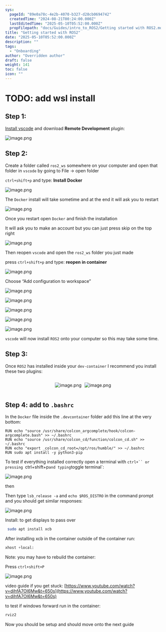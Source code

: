 ```yaml
---
sys:
  pageId: "89e0a78c-4e2b-4070-b327-d28cb0694742"
  createdTime: "2024-08-21T00:24:00.000Z"
  lastEditedTime: "2025-05-10T05:52:00.000Z"
  propFilepath: "docs/Guides/intro_to_ROS2/Getting started with ROS2.md"
title: "Getting started with ROS2"
date: "2025-05-10T05:52:00.000Z"
description: ""
tags:
  - "Onboarding"
author: "Overridden author"
draft: false
weight: 141
toc: false
icon: ""
---
```


# TODO: add wsl install

## Step 1:

[Install vscode](https://code.visualstudio.com/download) and download **Remote Development** plugin:

![image.png](https://prod-files-secure.s3.us-west-2.amazonaws.com/d518164a-d88e-44d1-a4ee-3adb3bd8bce0/efb52993-1881-4a40-b95e-6f020334f022/image.png?X-Amz-Algorithm=AWS4-HMAC-SHA256&X-Amz-Content-Sha256=UNSIGNED-PAYLOAD&X-Amz-Credential=ASIAZI2LB4664ARFNHTT%2F20250710%2Fus-west-2%2Fs3%2Faws4_request&X-Amz-Date=20250710T091235Z&X-Amz-Expires=3600&X-Amz-Security-Token=IQoJb3JpZ2luX2VjELH%2F%2F%2F%2F%2F%2F%2F%2F%2F%2FwEaCXVzLXdlc3QtMiJGMEQCIHec5LuwG4Zpnl0JEB4MsBfDpKb14%2FjSty69ugkhILgIAiAfeoDLRNHWF7sY65wqqATX9nbinPB44xfqURukdmx92iqIBAi6%2F%2F%2F%2F%2F%2F%2F%2F%2F%2F8BEAAaDDYzNzQyMzE4MzgwNSIMp8ocYy3Sxf578UHeKtwDfR5MNFBCVr3ybPEKU%2FMNyS9K%2FvxQbLvgFcvI0Pl0XYj6E9hF%2F1RcJdxR0ewOsnsL2iWQpbzOwPxFlYxhkezdawBFAR0hsGFYIOc40Nj7DCtgTLGPL4KrhFQTk8XEjggDAXjYMJTEMltCIPZeP2NMbsc9k5iox99waw23sW6Afzf09ZykXgIwuHlI0jFhMZulILWiNpFN3%2F1WmI0ZCMPTqWaD8j%2B680XVHT%2BKUDfwO9be5ds3S4mijK8v6Ag8ohncMSMXL5bbHB3qzQhBSrad7VPCjoXRn%2FJMgTUMpa4d8RGdIOonnHwE4AYmfQzcpj3keT1yMIkaSae5QQwjonOPU%2BBTqNICVq7aSM%2BM0DgpDoP8FEOTXyzKWX1bSrP0Eqp2BpVF0iWpZb%2BweBm1MQvXt959f93UHyzM2eZ09U5CruZD5zP15UlZSu3y6A9wnWZ7%2F1RS%2BxhKVWomCqLr3tydEEct507aVIp846LXZfv4w%2Bw6RclZwXQNQ8BcX%2BFt%2F8UZgeCAB30hCDZz8aW8WCpNn8A2rTNTPAfC7valvw7xukxcdqtPWosyZChIYDfm0w0xlHB8OO8%2B%2FV5yLkkYhoYaF1jcdlU9WOqLf3rY%2FOx6N0vwV8uX4gd32kIaiLww2oG%2BwwY6pgHwvcGCqmrN2hsrQ5Ceu1Z0oI9b5lnIsqsukn5MbNGxa7P%2FHkkc05znmiTsf0OpyOckrrHLBkIwWZAcJkqBnlQEGZqWzgyHyaTSwgRwWBp0tBjzh7RhE7OTENwNE07ICam%2FSt47Pd%2FDeatWq3cTJo2TjWdiQshkPCINPpuNZwLshBOpckbn7vuxwRyZyGc9efz1fyJ6PIfaegQFXK4aALncl6l7pXOk&X-Amz-Signature=cc49b6b0d44c1bef473a5048a40cdcc0704932e7d0f55cedd90632459cd7f478&X-Amz-SignedHeaders=host&x-amz-checksum-mode=ENABLED&x-id=GetObject)

## Step 2:

Create a folder called `ros2_ws` somewhere on your computer and open that folder in `vscode` by going to File → open folder 

`ctrl+shift+p` and type: **Install Docker**

![image.png](https://prod-files-secure.s3.us-west-2.amazonaws.com/d518164a-d88e-44d1-a4ee-3adb3bd8bce0/2269dc0e-1cd5-47ff-bceb-c04ad9b2eab0/image.png?X-Amz-Algorithm=AWS4-HMAC-SHA256&X-Amz-Content-Sha256=UNSIGNED-PAYLOAD&X-Amz-Credential=ASIAZI2LB4664ARFNHTT%2F20250710%2Fus-west-2%2Fs3%2Faws4_request&X-Amz-Date=20250710T091235Z&X-Amz-Expires=3600&X-Amz-Security-Token=IQoJb3JpZ2luX2VjELH%2F%2F%2F%2F%2F%2F%2F%2F%2F%2FwEaCXVzLXdlc3QtMiJGMEQCIHec5LuwG4Zpnl0JEB4MsBfDpKb14%2FjSty69ugkhILgIAiAfeoDLRNHWF7sY65wqqATX9nbinPB44xfqURukdmx92iqIBAi6%2F%2F%2F%2F%2F%2F%2F%2F%2F%2F8BEAAaDDYzNzQyMzE4MzgwNSIMp8ocYy3Sxf578UHeKtwDfR5MNFBCVr3ybPEKU%2FMNyS9K%2FvxQbLvgFcvI0Pl0XYj6E9hF%2F1RcJdxR0ewOsnsL2iWQpbzOwPxFlYxhkezdawBFAR0hsGFYIOc40Nj7DCtgTLGPL4KrhFQTk8XEjggDAXjYMJTEMltCIPZeP2NMbsc9k5iox99waw23sW6Afzf09ZykXgIwuHlI0jFhMZulILWiNpFN3%2F1WmI0ZCMPTqWaD8j%2B680XVHT%2BKUDfwO9be5ds3S4mijK8v6Ag8ohncMSMXL5bbHB3qzQhBSrad7VPCjoXRn%2FJMgTUMpa4d8RGdIOonnHwE4AYmfQzcpj3keT1yMIkaSae5QQwjonOPU%2BBTqNICVq7aSM%2BM0DgpDoP8FEOTXyzKWX1bSrP0Eqp2BpVF0iWpZb%2BweBm1MQvXt959f93UHyzM2eZ09U5CruZD5zP15UlZSu3y6A9wnWZ7%2F1RS%2BxhKVWomCqLr3tydEEct507aVIp846LXZfv4w%2Bw6RclZwXQNQ8BcX%2BFt%2F8UZgeCAB30hCDZz8aW8WCpNn8A2rTNTPAfC7valvw7xukxcdqtPWosyZChIYDfm0w0xlHB8OO8%2B%2FV5yLkkYhoYaF1jcdlU9WOqLf3rY%2FOx6N0vwV8uX4gd32kIaiLww2oG%2BwwY6pgHwvcGCqmrN2hsrQ5Ceu1Z0oI9b5lnIsqsukn5MbNGxa7P%2FHkkc05znmiTsf0OpyOckrrHLBkIwWZAcJkqBnlQEGZqWzgyHyaTSwgRwWBp0tBjzh7RhE7OTENwNE07ICam%2FSt47Pd%2FDeatWq3cTJo2TjWdiQshkPCINPpuNZwLshBOpckbn7vuxwRyZyGc9efz1fyJ6PIfaegQFXK4aALncl6l7pXOk&X-Amz-Signature=8d026c59cd5915ec6d36171da466915ed4d2dab4139623f44cbc71397030d890&X-Amz-SignedHeaders=host&x-amz-checksum-mode=ENABLED&x-id=GetObject)

The `Docker` install will take sometime and at the end it will ask you to restart

![image.png](https://prod-files-secure.s3.us-west-2.amazonaws.com/d518164a-d88e-44d1-a4ee-3adb3bd8bce0/ed233f78-be33-4b1f-b89c-9c346c0e961e/image.png?X-Amz-Algorithm=AWS4-HMAC-SHA256&X-Amz-Content-Sha256=UNSIGNED-PAYLOAD&X-Amz-Credential=ASIAZI2LB4664ARFNHTT%2F20250710%2Fus-west-2%2Fs3%2Faws4_request&X-Amz-Date=20250710T091235Z&X-Amz-Expires=3600&X-Amz-Security-Token=IQoJb3JpZ2luX2VjELH%2F%2F%2F%2F%2F%2F%2F%2F%2F%2FwEaCXVzLXdlc3QtMiJGMEQCIHec5LuwG4Zpnl0JEB4MsBfDpKb14%2FjSty69ugkhILgIAiAfeoDLRNHWF7sY65wqqATX9nbinPB44xfqURukdmx92iqIBAi6%2F%2F%2F%2F%2F%2F%2F%2F%2F%2F8BEAAaDDYzNzQyMzE4MzgwNSIMp8ocYy3Sxf578UHeKtwDfR5MNFBCVr3ybPEKU%2FMNyS9K%2FvxQbLvgFcvI0Pl0XYj6E9hF%2F1RcJdxR0ewOsnsL2iWQpbzOwPxFlYxhkezdawBFAR0hsGFYIOc40Nj7DCtgTLGPL4KrhFQTk8XEjggDAXjYMJTEMltCIPZeP2NMbsc9k5iox99waw23sW6Afzf09ZykXgIwuHlI0jFhMZulILWiNpFN3%2F1WmI0ZCMPTqWaD8j%2B680XVHT%2BKUDfwO9be5ds3S4mijK8v6Ag8ohncMSMXL5bbHB3qzQhBSrad7VPCjoXRn%2FJMgTUMpa4d8RGdIOonnHwE4AYmfQzcpj3keT1yMIkaSae5QQwjonOPU%2BBTqNICVq7aSM%2BM0DgpDoP8FEOTXyzKWX1bSrP0Eqp2BpVF0iWpZb%2BweBm1MQvXt959f93UHyzM2eZ09U5CruZD5zP15UlZSu3y6A9wnWZ7%2F1RS%2BxhKVWomCqLr3tydEEct507aVIp846LXZfv4w%2Bw6RclZwXQNQ8BcX%2BFt%2F8UZgeCAB30hCDZz8aW8WCpNn8A2rTNTPAfC7valvw7xukxcdqtPWosyZChIYDfm0w0xlHB8OO8%2B%2FV5yLkkYhoYaF1jcdlU9WOqLf3rY%2FOx6N0vwV8uX4gd32kIaiLww2oG%2BwwY6pgHwvcGCqmrN2hsrQ5Ceu1Z0oI9b5lnIsqsukn5MbNGxa7P%2FHkkc05znmiTsf0OpyOckrrHLBkIwWZAcJkqBnlQEGZqWzgyHyaTSwgRwWBp0tBjzh7RhE7OTENwNE07ICam%2FSt47Pd%2FDeatWq3cTJo2TjWdiQshkPCINPpuNZwLshBOpckbn7vuxwRyZyGc9efz1fyJ6PIfaegQFXK4aALncl6l7pXOk&X-Amz-Signature=a3e4c223b37e0d8a60cc5cec3268651ba6ae3c5f9325a909e226404ef3fe5569&X-Amz-SignedHeaders=host&x-amz-checksum-mode=ENABLED&x-id=GetObject)

Once you restart open `Docker` and finish the installation

It will ask you to make an account but you can just press skip on the top right

![image.png](https://prod-files-secure.s3.us-west-2.amazonaws.com/d518164a-d88e-44d1-a4ee-3adb3bd8bce0/21010ad9-1659-4fd9-9f59-9932a09b2a3d/image.png?X-Amz-Algorithm=AWS4-HMAC-SHA256&X-Amz-Content-Sha256=UNSIGNED-PAYLOAD&X-Amz-Credential=ASIAZI2LB4664ARFNHTT%2F20250710%2Fus-west-2%2Fs3%2Faws4_request&X-Amz-Date=20250710T091235Z&X-Amz-Expires=3600&X-Amz-Security-Token=IQoJb3JpZ2luX2VjELH%2F%2F%2F%2F%2F%2F%2F%2F%2F%2FwEaCXVzLXdlc3QtMiJGMEQCIHec5LuwG4Zpnl0JEB4MsBfDpKb14%2FjSty69ugkhILgIAiAfeoDLRNHWF7sY65wqqATX9nbinPB44xfqURukdmx92iqIBAi6%2F%2F%2F%2F%2F%2F%2F%2F%2F%2F8BEAAaDDYzNzQyMzE4MzgwNSIMp8ocYy3Sxf578UHeKtwDfR5MNFBCVr3ybPEKU%2FMNyS9K%2FvxQbLvgFcvI0Pl0XYj6E9hF%2F1RcJdxR0ewOsnsL2iWQpbzOwPxFlYxhkezdawBFAR0hsGFYIOc40Nj7DCtgTLGPL4KrhFQTk8XEjggDAXjYMJTEMltCIPZeP2NMbsc9k5iox99waw23sW6Afzf09ZykXgIwuHlI0jFhMZulILWiNpFN3%2F1WmI0ZCMPTqWaD8j%2B680XVHT%2BKUDfwO9be5ds3S4mijK8v6Ag8ohncMSMXL5bbHB3qzQhBSrad7VPCjoXRn%2FJMgTUMpa4d8RGdIOonnHwE4AYmfQzcpj3keT1yMIkaSae5QQwjonOPU%2BBTqNICVq7aSM%2BM0DgpDoP8FEOTXyzKWX1bSrP0Eqp2BpVF0iWpZb%2BweBm1MQvXt959f93UHyzM2eZ09U5CruZD5zP15UlZSu3y6A9wnWZ7%2F1RS%2BxhKVWomCqLr3tydEEct507aVIp846LXZfv4w%2Bw6RclZwXQNQ8BcX%2BFt%2F8UZgeCAB30hCDZz8aW8WCpNn8A2rTNTPAfC7valvw7xukxcdqtPWosyZChIYDfm0w0xlHB8OO8%2B%2FV5yLkkYhoYaF1jcdlU9WOqLf3rY%2FOx6N0vwV8uX4gd32kIaiLww2oG%2BwwY6pgHwvcGCqmrN2hsrQ5Ceu1Z0oI9b5lnIsqsukn5MbNGxa7P%2FHkkc05znmiTsf0OpyOckrrHLBkIwWZAcJkqBnlQEGZqWzgyHyaTSwgRwWBp0tBjzh7RhE7OTENwNE07ICam%2FSt47Pd%2FDeatWq3cTJo2TjWdiQshkPCINPpuNZwLshBOpckbn7vuxwRyZyGc9efz1fyJ6PIfaegQFXK4aALncl6l7pXOk&X-Amz-Signature=dadf551b6fb7a49de9bbc80fd752201d5f56e8b7b857ffd850c1c052e766517f&X-Amz-SignedHeaders=host&x-amz-checksum-mode=ENABLED&x-id=GetObject)

Then reopen `vscode` and open the `ros2_ws` folder you just made

press `ctrl+shift+p` and type: **reopen in container**

![image.png](https://prod-files-secure.s3.us-west-2.amazonaws.com/d518164a-d88e-44d1-a4ee-3adb3bd8bce0/4e93b8c2-41ad-488c-8095-c74205196118/image.png?X-Amz-Algorithm=AWS4-HMAC-SHA256&X-Amz-Content-Sha256=UNSIGNED-PAYLOAD&X-Amz-Credential=ASIAZI2LB4664ARFNHTT%2F20250710%2Fus-west-2%2Fs3%2Faws4_request&X-Amz-Date=20250710T091235Z&X-Amz-Expires=3600&X-Amz-Security-Token=IQoJb3JpZ2luX2VjELH%2F%2F%2F%2F%2F%2F%2F%2F%2F%2FwEaCXVzLXdlc3QtMiJGMEQCIHec5LuwG4Zpnl0JEB4MsBfDpKb14%2FjSty69ugkhILgIAiAfeoDLRNHWF7sY65wqqATX9nbinPB44xfqURukdmx92iqIBAi6%2F%2F%2F%2F%2F%2F%2F%2F%2F%2F8BEAAaDDYzNzQyMzE4MzgwNSIMp8ocYy3Sxf578UHeKtwDfR5MNFBCVr3ybPEKU%2FMNyS9K%2FvxQbLvgFcvI0Pl0XYj6E9hF%2F1RcJdxR0ewOsnsL2iWQpbzOwPxFlYxhkezdawBFAR0hsGFYIOc40Nj7DCtgTLGPL4KrhFQTk8XEjggDAXjYMJTEMltCIPZeP2NMbsc9k5iox99waw23sW6Afzf09ZykXgIwuHlI0jFhMZulILWiNpFN3%2F1WmI0ZCMPTqWaD8j%2B680XVHT%2BKUDfwO9be5ds3S4mijK8v6Ag8ohncMSMXL5bbHB3qzQhBSrad7VPCjoXRn%2FJMgTUMpa4d8RGdIOonnHwE4AYmfQzcpj3keT1yMIkaSae5QQwjonOPU%2BBTqNICVq7aSM%2BM0DgpDoP8FEOTXyzKWX1bSrP0Eqp2BpVF0iWpZb%2BweBm1MQvXt959f93UHyzM2eZ09U5CruZD5zP15UlZSu3y6A9wnWZ7%2F1RS%2BxhKVWomCqLr3tydEEct507aVIp846LXZfv4w%2Bw6RclZwXQNQ8BcX%2BFt%2F8UZgeCAB30hCDZz8aW8WCpNn8A2rTNTPAfC7valvw7xukxcdqtPWosyZChIYDfm0w0xlHB8OO8%2B%2FV5yLkkYhoYaF1jcdlU9WOqLf3rY%2FOx6N0vwV8uX4gd32kIaiLww2oG%2BwwY6pgHwvcGCqmrN2hsrQ5Ceu1Z0oI9b5lnIsqsukn5MbNGxa7P%2FHkkc05znmiTsf0OpyOckrrHLBkIwWZAcJkqBnlQEGZqWzgyHyaTSwgRwWBp0tBjzh7RhE7OTENwNE07ICam%2FSt47Pd%2FDeatWq3cTJo2TjWdiQshkPCINPpuNZwLshBOpckbn7vuxwRyZyGc9efz1fyJ6PIfaegQFXK4aALncl6l7pXOk&X-Amz-Signature=0839c308594959cebd4b53c0226c87000a4c5ef81e89a100f97a871f2e9877b4&X-Amz-SignedHeaders=host&x-amz-checksum-mode=ENABLED&x-id=GetObject)

Choose “Add configuration to workspace”

![image.png](https://prod-files-secure.s3.us-west-2.amazonaws.com/d518164a-d88e-44d1-a4ee-3adb3bd8bce0/9560b282-5060-4989-ba37-97e7b2c22476/image.png?X-Amz-Algorithm=AWS4-HMAC-SHA256&X-Amz-Content-Sha256=UNSIGNED-PAYLOAD&X-Amz-Credential=ASIAZI2LB4664ARFNHTT%2F20250710%2Fus-west-2%2Fs3%2Faws4_request&X-Amz-Date=20250710T091235Z&X-Amz-Expires=3600&X-Amz-Security-Token=IQoJb3JpZ2luX2VjELH%2F%2F%2F%2F%2F%2F%2F%2F%2F%2FwEaCXVzLXdlc3QtMiJGMEQCIHec5LuwG4Zpnl0JEB4MsBfDpKb14%2FjSty69ugkhILgIAiAfeoDLRNHWF7sY65wqqATX9nbinPB44xfqURukdmx92iqIBAi6%2F%2F%2F%2F%2F%2F%2F%2F%2F%2F8BEAAaDDYzNzQyMzE4MzgwNSIMp8ocYy3Sxf578UHeKtwDfR5MNFBCVr3ybPEKU%2FMNyS9K%2FvxQbLvgFcvI0Pl0XYj6E9hF%2F1RcJdxR0ewOsnsL2iWQpbzOwPxFlYxhkezdawBFAR0hsGFYIOc40Nj7DCtgTLGPL4KrhFQTk8XEjggDAXjYMJTEMltCIPZeP2NMbsc9k5iox99waw23sW6Afzf09ZykXgIwuHlI0jFhMZulILWiNpFN3%2F1WmI0ZCMPTqWaD8j%2B680XVHT%2BKUDfwO9be5ds3S4mijK8v6Ag8ohncMSMXL5bbHB3qzQhBSrad7VPCjoXRn%2FJMgTUMpa4d8RGdIOonnHwE4AYmfQzcpj3keT1yMIkaSae5QQwjonOPU%2BBTqNICVq7aSM%2BM0DgpDoP8FEOTXyzKWX1bSrP0Eqp2BpVF0iWpZb%2BweBm1MQvXt959f93UHyzM2eZ09U5CruZD5zP15UlZSu3y6A9wnWZ7%2F1RS%2BxhKVWomCqLr3tydEEct507aVIp846LXZfv4w%2Bw6RclZwXQNQ8BcX%2BFt%2F8UZgeCAB30hCDZz8aW8WCpNn8A2rTNTPAfC7valvw7xukxcdqtPWosyZChIYDfm0w0xlHB8OO8%2B%2FV5yLkkYhoYaF1jcdlU9WOqLf3rY%2FOx6N0vwV8uX4gd32kIaiLww2oG%2BwwY6pgHwvcGCqmrN2hsrQ5Ceu1Z0oI9b5lnIsqsukn5MbNGxa7P%2FHkkc05znmiTsf0OpyOckrrHLBkIwWZAcJkqBnlQEGZqWzgyHyaTSwgRwWBp0tBjzh7RhE7OTENwNE07ICam%2FSt47Pd%2FDeatWq3cTJo2TjWdiQshkPCINPpuNZwLshBOpckbn7vuxwRyZyGc9efz1fyJ6PIfaegQFXK4aALncl6l7pXOk&X-Amz-Signature=1c401cb67f041bfde4a670b38b9153f313e213c421aab2d063108ed419ac25d9&X-Amz-SignedHeaders=host&x-amz-checksum-mode=ENABLED&x-id=GetObject)

![image.png](https://prod-files-secure.s3.us-west-2.amazonaws.com/d518164a-d88e-44d1-a4ee-3adb3bd8bce0/2ee63f81-886b-48e8-a553-dc6e5eac99e4/image.png?X-Amz-Algorithm=AWS4-HMAC-SHA256&X-Amz-Content-Sha256=UNSIGNED-PAYLOAD&X-Amz-Credential=ASIAZI2LB4664ARFNHTT%2F20250710%2Fus-west-2%2Fs3%2Faws4_request&X-Amz-Date=20250710T091235Z&X-Amz-Expires=3600&X-Amz-Security-Token=IQoJb3JpZ2luX2VjELH%2F%2F%2F%2F%2F%2F%2F%2F%2F%2FwEaCXVzLXdlc3QtMiJGMEQCIHec5LuwG4Zpnl0JEB4MsBfDpKb14%2FjSty69ugkhILgIAiAfeoDLRNHWF7sY65wqqATX9nbinPB44xfqURukdmx92iqIBAi6%2F%2F%2F%2F%2F%2F%2F%2F%2F%2F8BEAAaDDYzNzQyMzE4MzgwNSIMp8ocYy3Sxf578UHeKtwDfR5MNFBCVr3ybPEKU%2FMNyS9K%2FvxQbLvgFcvI0Pl0XYj6E9hF%2F1RcJdxR0ewOsnsL2iWQpbzOwPxFlYxhkezdawBFAR0hsGFYIOc40Nj7DCtgTLGPL4KrhFQTk8XEjggDAXjYMJTEMltCIPZeP2NMbsc9k5iox99waw23sW6Afzf09ZykXgIwuHlI0jFhMZulILWiNpFN3%2F1WmI0ZCMPTqWaD8j%2B680XVHT%2BKUDfwO9be5ds3S4mijK8v6Ag8ohncMSMXL5bbHB3qzQhBSrad7VPCjoXRn%2FJMgTUMpa4d8RGdIOonnHwE4AYmfQzcpj3keT1yMIkaSae5QQwjonOPU%2BBTqNICVq7aSM%2BM0DgpDoP8FEOTXyzKWX1bSrP0Eqp2BpVF0iWpZb%2BweBm1MQvXt959f93UHyzM2eZ09U5CruZD5zP15UlZSu3y6A9wnWZ7%2F1RS%2BxhKVWomCqLr3tydEEct507aVIp846LXZfv4w%2Bw6RclZwXQNQ8BcX%2BFt%2F8UZgeCAB30hCDZz8aW8WCpNn8A2rTNTPAfC7valvw7xukxcdqtPWosyZChIYDfm0w0xlHB8OO8%2B%2FV5yLkkYhoYaF1jcdlU9WOqLf3rY%2FOx6N0vwV8uX4gd32kIaiLww2oG%2BwwY6pgHwvcGCqmrN2hsrQ5Ceu1Z0oI9b5lnIsqsukn5MbNGxa7P%2FHkkc05znmiTsf0OpyOckrrHLBkIwWZAcJkqBnlQEGZqWzgyHyaTSwgRwWBp0tBjzh7RhE7OTENwNE07ICam%2FSt47Pd%2FDeatWq3cTJo2TjWdiQshkPCINPpuNZwLshBOpckbn7vuxwRyZyGc9efz1fyJ6PIfaegQFXK4aALncl6l7pXOk&X-Amz-Signature=6af48df1f2768cf761ca9dafd2e8e80c06cc35ea7b66830c6347afc1a448f718&X-Amz-SignedHeaders=host&x-amz-checksum-mode=ENABLED&x-id=GetObject)

![image.png](https://prod-files-secure.s3.us-west-2.amazonaws.com/d518164a-d88e-44d1-a4ee-3adb3bd8bce0/ae1580b2-b048-407e-aed9-b584224a7a04/image.png?X-Amz-Algorithm=AWS4-HMAC-SHA256&X-Amz-Content-Sha256=UNSIGNED-PAYLOAD&X-Amz-Credential=ASIAZI2LB4664ARFNHTT%2F20250710%2Fus-west-2%2Fs3%2Faws4_request&X-Amz-Date=20250710T091235Z&X-Amz-Expires=3600&X-Amz-Security-Token=IQoJb3JpZ2luX2VjELH%2F%2F%2F%2F%2F%2F%2F%2F%2F%2FwEaCXVzLXdlc3QtMiJGMEQCIHec5LuwG4Zpnl0JEB4MsBfDpKb14%2FjSty69ugkhILgIAiAfeoDLRNHWF7sY65wqqATX9nbinPB44xfqURukdmx92iqIBAi6%2F%2F%2F%2F%2F%2F%2F%2F%2F%2F8BEAAaDDYzNzQyMzE4MzgwNSIMp8ocYy3Sxf578UHeKtwDfR5MNFBCVr3ybPEKU%2FMNyS9K%2FvxQbLvgFcvI0Pl0XYj6E9hF%2F1RcJdxR0ewOsnsL2iWQpbzOwPxFlYxhkezdawBFAR0hsGFYIOc40Nj7DCtgTLGPL4KrhFQTk8XEjggDAXjYMJTEMltCIPZeP2NMbsc9k5iox99waw23sW6Afzf09ZykXgIwuHlI0jFhMZulILWiNpFN3%2F1WmI0ZCMPTqWaD8j%2B680XVHT%2BKUDfwO9be5ds3S4mijK8v6Ag8ohncMSMXL5bbHB3qzQhBSrad7VPCjoXRn%2FJMgTUMpa4d8RGdIOonnHwE4AYmfQzcpj3keT1yMIkaSae5QQwjonOPU%2BBTqNICVq7aSM%2BM0DgpDoP8FEOTXyzKWX1bSrP0Eqp2BpVF0iWpZb%2BweBm1MQvXt959f93UHyzM2eZ09U5CruZD5zP15UlZSu3y6A9wnWZ7%2F1RS%2BxhKVWomCqLr3tydEEct507aVIp846LXZfv4w%2Bw6RclZwXQNQ8BcX%2BFt%2F8UZgeCAB30hCDZz8aW8WCpNn8A2rTNTPAfC7valvw7xukxcdqtPWosyZChIYDfm0w0xlHB8OO8%2B%2FV5yLkkYhoYaF1jcdlU9WOqLf3rY%2FOx6N0vwV8uX4gd32kIaiLww2oG%2BwwY6pgHwvcGCqmrN2hsrQ5Ceu1Z0oI9b5lnIsqsukn5MbNGxa7P%2FHkkc05znmiTsf0OpyOckrrHLBkIwWZAcJkqBnlQEGZqWzgyHyaTSwgRwWBp0tBjzh7RhE7OTENwNE07ICam%2FSt47Pd%2FDeatWq3cTJo2TjWdiQshkPCINPpuNZwLshBOpckbn7vuxwRyZyGc9efz1fyJ6PIfaegQFXK4aALncl6l7pXOk&X-Amz-Signature=4017efc77bb309bceaaba33e999401c6f6944d4851051d3f3d8ecefbb5bd780c&X-Amz-SignedHeaders=host&x-amz-checksum-mode=ENABLED&x-id=GetObject)

![image.png](https://prod-files-secure.s3.us-west-2.amazonaws.com/d518164a-d88e-44d1-a4ee-3adb3bd8bce0/53255b28-f75e-430f-b9e3-c0ac8577e42b/image.png?X-Amz-Algorithm=AWS4-HMAC-SHA256&X-Amz-Content-Sha256=UNSIGNED-PAYLOAD&X-Amz-Credential=ASIAZI2LB4664ARFNHTT%2F20250710%2Fus-west-2%2Fs3%2Faws4_request&X-Amz-Date=20250710T091235Z&X-Amz-Expires=3600&X-Amz-Security-Token=IQoJb3JpZ2luX2VjELH%2F%2F%2F%2F%2F%2F%2F%2F%2F%2FwEaCXVzLXdlc3QtMiJGMEQCIHec5LuwG4Zpnl0JEB4MsBfDpKb14%2FjSty69ugkhILgIAiAfeoDLRNHWF7sY65wqqATX9nbinPB44xfqURukdmx92iqIBAi6%2F%2F%2F%2F%2F%2F%2F%2F%2F%2F8BEAAaDDYzNzQyMzE4MzgwNSIMp8ocYy3Sxf578UHeKtwDfR5MNFBCVr3ybPEKU%2FMNyS9K%2FvxQbLvgFcvI0Pl0XYj6E9hF%2F1RcJdxR0ewOsnsL2iWQpbzOwPxFlYxhkezdawBFAR0hsGFYIOc40Nj7DCtgTLGPL4KrhFQTk8XEjggDAXjYMJTEMltCIPZeP2NMbsc9k5iox99waw23sW6Afzf09ZykXgIwuHlI0jFhMZulILWiNpFN3%2F1WmI0ZCMPTqWaD8j%2B680XVHT%2BKUDfwO9be5ds3S4mijK8v6Ag8ohncMSMXL5bbHB3qzQhBSrad7VPCjoXRn%2FJMgTUMpa4d8RGdIOonnHwE4AYmfQzcpj3keT1yMIkaSae5QQwjonOPU%2BBTqNICVq7aSM%2BM0DgpDoP8FEOTXyzKWX1bSrP0Eqp2BpVF0iWpZb%2BweBm1MQvXt959f93UHyzM2eZ09U5CruZD5zP15UlZSu3y6A9wnWZ7%2F1RS%2BxhKVWomCqLr3tydEEct507aVIp846LXZfv4w%2Bw6RclZwXQNQ8BcX%2BFt%2F8UZgeCAB30hCDZz8aW8WCpNn8A2rTNTPAfC7valvw7xukxcdqtPWosyZChIYDfm0w0xlHB8OO8%2B%2FV5yLkkYhoYaF1jcdlU9WOqLf3rY%2FOx6N0vwV8uX4gd32kIaiLww2oG%2BwwY6pgHwvcGCqmrN2hsrQ5Ceu1Z0oI9b5lnIsqsukn5MbNGxa7P%2FHkkc05znmiTsf0OpyOckrrHLBkIwWZAcJkqBnlQEGZqWzgyHyaTSwgRwWBp0tBjzh7RhE7OTENwNE07ICam%2FSt47Pd%2FDeatWq3cTJo2TjWdiQshkPCINPpuNZwLshBOpckbn7vuxwRyZyGc9efz1fyJ6PIfaegQFXK4aALncl6l7pXOk&X-Amz-Signature=fb975210404a5ae1fca0ea08a521f1381609c5763a7ddcd2a8f7eac46f012872&X-Amz-SignedHeaders=host&x-amz-checksum-mode=ENABLED&x-id=GetObject)

![image.png](https://prod-files-secure.s3.us-west-2.amazonaws.com/d518164a-d88e-44d1-a4ee-3adb3bd8bce0/7c562767-5af9-4ffb-97d1-327bcdf4ee00/image.png?X-Amz-Algorithm=AWS4-HMAC-SHA256&X-Amz-Content-Sha256=UNSIGNED-PAYLOAD&X-Amz-Credential=ASIAZI2LB4664ARFNHTT%2F20250710%2Fus-west-2%2Fs3%2Faws4_request&X-Amz-Date=20250710T091235Z&X-Amz-Expires=3600&X-Amz-Security-Token=IQoJb3JpZ2luX2VjELH%2F%2F%2F%2F%2F%2F%2F%2F%2F%2FwEaCXVzLXdlc3QtMiJGMEQCIHec5LuwG4Zpnl0JEB4MsBfDpKb14%2FjSty69ugkhILgIAiAfeoDLRNHWF7sY65wqqATX9nbinPB44xfqURukdmx92iqIBAi6%2F%2F%2F%2F%2F%2F%2F%2F%2F%2F8BEAAaDDYzNzQyMzE4MzgwNSIMp8ocYy3Sxf578UHeKtwDfR5MNFBCVr3ybPEKU%2FMNyS9K%2FvxQbLvgFcvI0Pl0XYj6E9hF%2F1RcJdxR0ewOsnsL2iWQpbzOwPxFlYxhkezdawBFAR0hsGFYIOc40Nj7DCtgTLGPL4KrhFQTk8XEjggDAXjYMJTEMltCIPZeP2NMbsc9k5iox99waw23sW6Afzf09ZykXgIwuHlI0jFhMZulILWiNpFN3%2F1WmI0ZCMPTqWaD8j%2B680XVHT%2BKUDfwO9be5ds3S4mijK8v6Ag8ohncMSMXL5bbHB3qzQhBSrad7VPCjoXRn%2FJMgTUMpa4d8RGdIOonnHwE4AYmfQzcpj3keT1yMIkaSae5QQwjonOPU%2BBTqNICVq7aSM%2BM0DgpDoP8FEOTXyzKWX1bSrP0Eqp2BpVF0iWpZb%2BweBm1MQvXt959f93UHyzM2eZ09U5CruZD5zP15UlZSu3y6A9wnWZ7%2F1RS%2BxhKVWomCqLr3tydEEct507aVIp846LXZfv4w%2Bw6RclZwXQNQ8BcX%2BFt%2F8UZgeCAB30hCDZz8aW8WCpNn8A2rTNTPAfC7valvw7xukxcdqtPWosyZChIYDfm0w0xlHB8OO8%2B%2FV5yLkkYhoYaF1jcdlU9WOqLf3rY%2FOx6N0vwV8uX4gd32kIaiLww2oG%2BwwY6pgHwvcGCqmrN2hsrQ5Ceu1Z0oI9b5lnIsqsukn5MbNGxa7P%2FHkkc05znmiTsf0OpyOckrrHLBkIwWZAcJkqBnlQEGZqWzgyHyaTSwgRwWBp0tBjzh7RhE7OTENwNE07ICam%2FSt47Pd%2FDeatWq3cTJo2TjWdiQshkPCINPpuNZwLshBOpckbn7vuxwRyZyGc9efz1fyJ6PIfaegQFXK4aALncl6l7pXOk&X-Amz-Signature=a2dad7eb380357c2efb070b2dafa9add45f021b47a1df427505020e10b3c007f&X-Amz-SignedHeaders=host&x-amz-checksum-mode=ENABLED&x-id=GetObject)

`vscode` will now install `ROS2` onto your computer so this may take some time.

## Step 3:

Once `ROS2` has installed inside your `dev-container` I recommend you install these two plugins:

<div style="display: flex;flex-direction: row; column-gap:10px; max-width: 630px;justify-content: center;">
<div>

![image.png](https://prod-files-secure.s3.us-west-2.amazonaws.com/d518164a-d88e-44d1-a4ee-3adb3bd8bce0/3fc3d550-5a54-4ba1-ba6b-faa01cdb7369/image.png?X-Amz-Algorithm=AWS4-HMAC-SHA256&X-Amz-Content-Sha256=UNSIGNED-PAYLOAD&X-Amz-Credential=ASIAZI2LB4667MBQ7RKS%2F20250710%2Fus-west-2%2Fs3%2Faws4_request&X-Amz-Date=20250710T091239Z&X-Amz-Expires=3600&X-Amz-Security-Token=IQoJb3JpZ2luX2VjELH%2F%2F%2F%2F%2F%2F%2F%2F%2F%2FwEaCXVzLXdlc3QtMiJHMEUCIDoPxi%2Bfkt9oFmZNuiPuAuLJnqPmmhX%2FPAeebTCT6jD4AiEAggt7KHyV68qL%2FCuJzd6nUFk%2BkdQ9X9v5g%2FjlZl3%2FNxEqiAQIuv%2F%2F%2F%2F%2F%2F%2F%2F%2F%2FARAAGgw2Mzc0MjMxODM4MDUiDI144dZd%2FeLzvl6akyrcA%2FQktUrFNQi9t5efqRqtAAxr88OCIh%2FZlabumVMhxsSJfauo47N63KO4fEkXogtcKJvOL99htq4Jo0V0VrpS9szcVktoE39xC0f1oEBCNqw4HtRDAMAgTLDlh6EoEU7rQIa1EUjXywSMhw79jvlfDLJUFzSbkTaJm3xw3oZs2SOwbzyICF880ekYCivoYwpB6XxCJoH3A7FQyEmmqdIzgN6ex50bZnr%2FCEhJO7dM5aOoYyaT6ZHSeucE0Fc113VUHPTBG%2B3SVqdMBPRG7ndOgVEt%2FTUnrEs37DkUtKz06FyRmi%2B4L%2Bsfgd0gE%2BBCz7w12dg2j4w5VNh61%2B1RN9emNUzz1%2F3Og9pFJUuesFoOJsrCHKUsSCeziBRw5TAgLJUmW7of%2BUFKHVUMxB2aV7ly9sHv%2FjukiJBUVx3xwfe%2FH6ugAvu8fcOj4dv%2B3gw1%2F3srKdl1zmkCdce7P0KT%2BT5d4zrjsaKRebBtPA4ubVUN388aDYN8f7VIsP%2BfJ0SPjR6lPa%2FcqyEmn4gjZa%2B%2FjSaE44NiT%2FZ9zPGWVW%2FLE9lEtEhB%2BoJhRP%2BD41sxEKd92XY4DHz87H1n8zfBfpjOWSvwPpAVc6XSYPhJQqNrD8rGV7oPewuyij6uNioNqI3sMO2AvsMGOqUBFqSBm%2Bn6AEwk%2F8sVcosyg%2FNT0I%2FfWWykNOuEQDtVN8wdsA0LU0pNOz3UQsMp2bzOUEUbGpgZ%2FBiujwcMbrJrJGr0hcuvHe3mm0PymNDnbY64kCXcAjYo%2FrCDszmXeX%2FaJ7eCnrqJVlmVOcQhMO%2BYoReAtaV4ehBXMaDVoLhb7hSxtIchUkb6y5sSn1GXVRXfkJ%2BBYI1PCmaCF8%2BXRgZoDhkkCc%2F4&X-Amz-Signature=4438c8a6cb957987bcbd5d6b5d2b540a0f956442005e26c6643ee7150960d136&X-Amz-SignedHeaders=host&x-amz-checksum-mode=ENABLED&x-id=GetObject)

</div>
<div>

![image.png](https://prod-files-secure.s3.us-west-2.amazonaws.com/d518164a-d88e-44d1-a4ee-3adb3bd8bce0/d994cc66-13c2-4093-a5a3-f84cf4601a82/image.png?X-Amz-Algorithm=AWS4-HMAC-SHA256&X-Amz-Content-Sha256=UNSIGNED-PAYLOAD&X-Amz-Credential=ASIAZI2LB466YVAVBFSS%2F20250710%2Fus-west-2%2Fs3%2Faws4_request&X-Amz-Date=20250710T091240Z&X-Amz-Expires=3600&X-Amz-Security-Token=IQoJb3JpZ2luX2VjELH%2F%2F%2F%2F%2F%2F%2F%2F%2F%2FwEaCXVzLXdlc3QtMiJIMEYCIQDJn6oliYsYYc3MlHAlGwzW7g9y4ht4tyol17oltQ8EqgIhAJJRiRJcPoFDo6ZeFRmmFxXLVGF2An5waUneI3oP5F5oKogECLr%2F%2F%2F%2F%2F%2F%2F%2F%2F%2FwEQABoMNjM3NDIzMTgzODA1IgyCPyB01lRnmLIluuEq3APJbIzrtQf1fGjORYOrH2plmlQCITfg293Qh5D8a4Ds9mIlygl3UELOwFpUapMZNcPUhwuXvo3dzf6cHjzZfrgVeXNK%2FITHagqB0jQvarY9u3A9ADrDgjn3ANMzWr74AVlM2wNqzMiGBrbmtFps4VYcBhG8s1VHxw%2BLbSeAcMNZPQUfOARn20wfPrtpnmsOMJhYxfdgt5Gr7f6ZKQ8PTlMLOCS3fSXFNodnc3HSbtBKJjD1R3UjFPYFGTgMuYOlzaKKwnlXf5%2FbW%2BqZGSy5icY8GTcfECa56WgD0kkOQe7X2U6QOQ5U3c%2FySuTT8FS8%2BGI3wh0GvX7wmsaYQLycN81D9Q3rbhzjh50%2BBc1xeVKgRugCNL9tCTFNfBV8lAoHoENRJSotaN8EAHLezKlBMobC2VpIO19qbCnBfOGhlWl%2BjJ2U3dRBxpbuS9fogeKVWFBGkZ2USxDMeZ2nAjmsbv56YnLWmMt3mNgE%2FmdJIq4vrKCEOtqAV4yZ8uCHRh8eg%2BxL8sYnPFalp7IN1E5fr8f1UQsybpuZTOz00o8TaA5ksjMVCeE7UpfbTCSgjOWd96n6yDcRxURhNiSGkWMoI%2F%2BjiI61OgRPQ2%2BEjW38cn9y6xVf%2BpGZVsxar8zw4zDIgb7DBjqkAUMI7%2ForNIrdo0d8e1hKQcoT%2FuPczn1MmHbSVrvctTvUxjfhVGo6vcJ42abosPCIpm3oVyq9%2FAVKXCjisfj074AZ%2B%2B1SOA%2F12B%2FQn0KTSSSzjHxHkskHf%2FZsYCDECkDpAZSpJj5sIj0gNXZOT4EoF9jXo5wuIOkKWf2EfcfxU1zbMfAhaf8Hqk8AZcCGWJsHsN%2BlnWo9OPTct3BRtYX8YopE7S31&X-Amz-Signature=70140b426e4e678fc61cf2d6a0cdbc7c8b80feaec8d80172862955010b8018ce&X-Amz-SignedHeaders=host&x-amz-checksum-mode=ENABLED&x-id=GetObject)

</div>
</div>

## Step 4: add to `.bashrc`

In the `Docker` file inside the `.devcontainer` folder add this line at the very bottom: 

```docker
RUN echo "source /usr/share/colcon_argcomplete/hook/colcon-argcomplete.bash" >> ~/.bashrc
RUN echo "source /usr/share/colcon_cd/function/colcon_cd.sh" >> ~/.bashrc
RUN echo "export _colcon_cd_root=/opt/ros/humble/" >> ~/.bashrc
RUN sudo apt install -y python3-pip 
```

To test if everything installed correctly open a terminal with `ctrl+`` or pressing `ctrl+shift+p` and typing `toggle terminal`:

![image.png](https://prod-files-secure.s3.us-west-2.amazonaws.com/d518164a-d88e-44d1-a4ee-3adb3bd8bce0/6a4943d8-b04e-4c02-9a58-775f3384d1a5/image.png?X-Amz-Algorithm=AWS4-HMAC-SHA256&X-Amz-Content-Sha256=UNSIGNED-PAYLOAD&X-Amz-Credential=ASIAZI2LB4664ARFNHTT%2F20250710%2Fus-west-2%2Fs3%2Faws4_request&X-Amz-Date=20250710T091235Z&X-Amz-Expires=3600&X-Amz-Security-Token=IQoJb3JpZ2luX2VjELH%2F%2F%2F%2F%2F%2F%2F%2F%2F%2FwEaCXVzLXdlc3QtMiJGMEQCIHec5LuwG4Zpnl0JEB4MsBfDpKb14%2FjSty69ugkhILgIAiAfeoDLRNHWF7sY65wqqATX9nbinPB44xfqURukdmx92iqIBAi6%2F%2F%2F%2F%2F%2F%2F%2F%2F%2F8BEAAaDDYzNzQyMzE4MzgwNSIMp8ocYy3Sxf578UHeKtwDfR5MNFBCVr3ybPEKU%2FMNyS9K%2FvxQbLvgFcvI0Pl0XYj6E9hF%2F1RcJdxR0ewOsnsL2iWQpbzOwPxFlYxhkezdawBFAR0hsGFYIOc40Nj7DCtgTLGPL4KrhFQTk8XEjggDAXjYMJTEMltCIPZeP2NMbsc9k5iox99waw23sW6Afzf09ZykXgIwuHlI0jFhMZulILWiNpFN3%2F1WmI0ZCMPTqWaD8j%2B680XVHT%2BKUDfwO9be5ds3S4mijK8v6Ag8ohncMSMXL5bbHB3qzQhBSrad7VPCjoXRn%2FJMgTUMpa4d8RGdIOonnHwE4AYmfQzcpj3keT1yMIkaSae5QQwjonOPU%2BBTqNICVq7aSM%2BM0DgpDoP8FEOTXyzKWX1bSrP0Eqp2BpVF0iWpZb%2BweBm1MQvXt959f93UHyzM2eZ09U5CruZD5zP15UlZSu3y6A9wnWZ7%2F1RS%2BxhKVWomCqLr3tydEEct507aVIp846LXZfv4w%2Bw6RclZwXQNQ8BcX%2BFt%2F8UZgeCAB30hCDZz8aW8WCpNn8A2rTNTPAfC7valvw7xukxcdqtPWosyZChIYDfm0w0xlHB8OO8%2B%2FV5yLkkYhoYaF1jcdlU9WOqLf3rY%2FOx6N0vwV8uX4gd32kIaiLww2oG%2BwwY6pgHwvcGCqmrN2hsrQ5Ceu1Z0oI9b5lnIsqsukn5MbNGxa7P%2FHkkc05znmiTsf0OpyOckrrHLBkIwWZAcJkqBnlQEGZqWzgyHyaTSwgRwWBp0tBjzh7RhE7OTENwNE07ICam%2FSt47Pd%2FDeatWq3cTJo2TjWdiQshkPCINPpuNZwLshBOpckbn7vuxwRyZyGc9efz1fyJ6PIfaegQFXK4aALncl6l7pXOk&X-Amz-Signature=3f6083d934b178e6893cf62399722550ba39d426c52bb4a7741ed517bf5d0cd0&X-Amz-SignedHeaders=host&x-amz-checksum-mode=ENABLED&x-id=GetObject)

then 

Then type `lsb_release -a` and `echo $ROS_DISTRO` in the command prompt and you should get similar responses:

![image.png](https://prod-files-secure.s3.us-west-2.amazonaws.com/d518164a-d88e-44d1-a4ee-3adb3bd8bce0/3e635dec-a805-4e85-8b9e-d000e5b71a4e/image.png?X-Amz-Algorithm=AWS4-HMAC-SHA256&X-Amz-Content-Sha256=UNSIGNED-PAYLOAD&X-Amz-Credential=ASIAZI2LB4664ARFNHTT%2F20250710%2Fus-west-2%2Fs3%2Faws4_request&X-Amz-Date=20250710T091235Z&X-Amz-Expires=3600&X-Amz-Security-Token=IQoJb3JpZ2luX2VjELH%2F%2F%2F%2F%2F%2F%2F%2F%2F%2FwEaCXVzLXdlc3QtMiJGMEQCIHec5LuwG4Zpnl0JEB4MsBfDpKb14%2FjSty69ugkhILgIAiAfeoDLRNHWF7sY65wqqATX9nbinPB44xfqURukdmx92iqIBAi6%2F%2F%2F%2F%2F%2F%2F%2F%2F%2F8BEAAaDDYzNzQyMzE4MzgwNSIMp8ocYy3Sxf578UHeKtwDfR5MNFBCVr3ybPEKU%2FMNyS9K%2FvxQbLvgFcvI0Pl0XYj6E9hF%2F1RcJdxR0ewOsnsL2iWQpbzOwPxFlYxhkezdawBFAR0hsGFYIOc40Nj7DCtgTLGPL4KrhFQTk8XEjggDAXjYMJTEMltCIPZeP2NMbsc9k5iox99waw23sW6Afzf09ZykXgIwuHlI0jFhMZulILWiNpFN3%2F1WmI0ZCMPTqWaD8j%2B680XVHT%2BKUDfwO9be5ds3S4mijK8v6Ag8ohncMSMXL5bbHB3qzQhBSrad7VPCjoXRn%2FJMgTUMpa4d8RGdIOonnHwE4AYmfQzcpj3keT1yMIkaSae5QQwjonOPU%2BBTqNICVq7aSM%2BM0DgpDoP8FEOTXyzKWX1bSrP0Eqp2BpVF0iWpZb%2BweBm1MQvXt959f93UHyzM2eZ09U5CruZD5zP15UlZSu3y6A9wnWZ7%2F1RS%2BxhKVWomCqLr3tydEEct507aVIp846LXZfv4w%2Bw6RclZwXQNQ8BcX%2BFt%2F8UZgeCAB30hCDZz8aW8WCpNn8A2rTNTPAfC7valvw7xukxcdqtPWosyZChIYDfm0w0xlHB8OO8%2B%2FV5yLkkYhoYaF1jcdlU9WOqLf3rY%2FOx6N0vwV8uX4gd32kIaiLww2oG%2BwwY6pgHwvcGCqmrN2hsrQ5Ceu1Z0oI9b5lnIsqsukn5MbNGxa7P%2FHkkc05znmiTsf0OpyOckrrHLBkIwWZAcJkqBnlQEGZqWzgyHyaTSwgRwWBp0tBjzh7RhE7OTENwNE07ICam%2FSt47Pd%2FDeatWq3cTJo2TjWdiQshkPCINPpuNZwLshBOpckbn7vuxwRyZyGc9efz1fyJ6PIfaegQFXK4aALncl6l7pXOk&X-Amz-Signature=a7f455b5a47bcd9852fed875f383f94ceb48de52f40cff59834ee2d32a69f9bd&X-Amz-SignedHeaders=host&x-amz-checksum-mode=ENABLED&x-id=GetObject)

Install:  to get displays to pass over

```bash
 sudo apt install xcb
```

After installing xcb in the container outside of the container run:

```python
xhost +local:
```

Note: you may have to rebuild the container:

Press `ctrl+shift+P`

![image.png](https://prod-files-secure.s3.us-west-2.amazonaws.com/d518164a-d88e-44d1-a4ee-3adb3bd8bce0/6c2be660-2618-4c38-9c26-53554f7a0b7b/image.png?X-Amz-Algorithm=AWS4-HMAC-SHA256&X-Amz-Content-Sha256=UNSIGNED-PAYLOAD&X-Amz-Credential=ASIAZI2LB4664ARFNHTT%2F20250710%2Fus-west-2%2Fs3%2Faws4_request&X-Amz-Date=20250710T091235Z&X-Amz-Expires=3600&X-Amz-Security-Token=IQoJb3JpZ2luX2VjELH%2F%2F%2F%2F%2F%2F%2F%2F%2F%2FwEaCXVzLXdlc3QtMiJGMEQCIHec5LuwG4Zpnl0JEB4MsBfDpKb14%2FjSty69ugkhILgIAiAfeoDLRNHWF7sY65wqqATX9nbinPB44xfqURukdmx92iqIBAi6%2F%2F%2F%2F%2F%2F%2F%2F%2F%2F8BEAAaDDYzNzQyMzE4MzgwNSIMp8ocYy3Sxf578UHeKtwDfR5MNFBCVr3ybPEKU%2FMNyS9K%2FvxQbLvgFcvI0Pl0XYj6E9hF%2F1RcJdxR0ewOsnsL2iWQpbzOwPxFlYxhkezdawBFAR0hsGFYIOc40Nj7DCtgTLGPL4KrhFQTk8XEjggDAXjYMJTEMltCIPZeP2NMbsc9k5iox99waw23sW6Afzf09ZykXgIwuHlI0jFhMZulILWiNpFN3%2F1WmI0ZCMPTqWaD8j%2B680XVHT%2BKUDfwO9be5ds3S4mijK8v6Ag8ohncMSMXL5bbHB3qzQhBSrad7VPCjoXRn%2FJMgTUMpa4d8RGdIOonnHwE4AYmfQzcpj3keT1yMIkaSae5QQwjonOPU%2BBTqNICVq7aSM%2BM0DgpDoP8FEOTXyzKWX1bSrP0Eqp2BpVF0iWpZb%2BweBm1MQvXt959f93UHyzM2eZ09U5CruZD5zP15UlZSu3y6A9wnWZ7%2F1RS%2BxhKVWomCqLr3tydEEct507aVIp846LXZfv4w%2Bw6RclZwXQNQ8BcX%2BFt%2F8UZgeCAB30hCDZz8aW8WCpNn8A2rTNTPAfC7valvw7xukxcdqtPWosyZChIYDfm0w0xlHB8OO8%2B%2FV5yLkkYhoYaF1jcdlU9WOqLf3rY%2FOx6N0vwV8uX4gd32kIaiLww2oG%2BwwY6pgHwvcGCqmrN2hsrQ5Ceu1Z0oI9b5lnIsqsukn5MbNGxa7P%2FHkkc05znmiTsf0OpyOckrrHLBkIwWZAcJkqBnlQEGZqWzgyHyaTSwgRwWBp0tBjzh7RhE7OTENwNE07ICam%2FSt47Pd%2FDeatWq3cTJo2TjWdiQshkPCINPpuNZwLshBOpckbn7vuxwRyZyGc9efz1fyJ6PIfaegQFXK4aALncl6l7pXOk&X-Amz-Signature=b78d2ee1e3f5771b879fbc45215daf09afb853a3384f293424bd4e4ef9793af9&X-Amz-SignedHeaders=host&x-amz-checksum-mode=ENABLED&x-id=GetObject)

video guide if you get stuck: [https://www.youtube.com/watch?v=dihfA7Ol6Mw&t=650s](https://www.youtube.com/watch?v=dihfA7Ol6Mw&t=650s)

to test if windows forward run in the container:

```bash
rviz2
```

Now you should be setup and should move onto the next guide 
